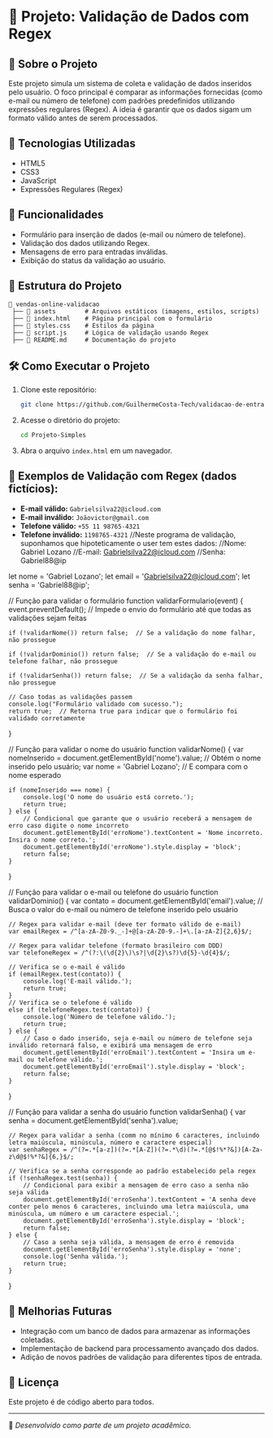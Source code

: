 # 📌 Projeto: Validação de Dados com Regex

## 📖 Sobre o Projeto
Este projeto simula um sistema de coleta e validação de dados inseridos pelo usuário. O foco principal é comparar as informações fornecidas (como e-mail ou número de telefone) com padrões predefinidos utilizando expressões regulares (Regex). A ideia é garantir que os dados sigam um formato válido antes de serem processados.

## 🚀 Tecnologias Utilizadas
- HTML5
- CSS3
- JavaScript
- Expressões Regulares (Regex)

## 🎯 Funcionalidades
- Formulário para inserção de dados (e-mail ou número de telefone).
- Validação dos dados utilizando Regex.
- Mensagens de erro para entradas inválidas.
- Exibição do status da validação ao usuário.

## 📂 Estrutura do Projeto
```
📂 vendas-online-validacao
 ├── 📁 assets        # Arquivos estáticos (imagens, estilos, scripts)
 ├── 📄 index.html    # Página principal com o formulário
 ├── 📄 styles.css    # Estilos da página
 ├── 📄 script.js     # Lógica de validação usando Regex
 ├── 📄 README.md     # Documentação do projeto
```

## 🛠 Como Executar o Projeto
1. Clone este repositório:
   ```bash
   git clone https://github.com/GuilhermeCosta-Tech/validacao-de-entrada-js.git
   ```
2. Acesse o diretório do projeto:
   ```bash
   cd Projeto-Simples
   ```
3. Abra o arquivo `index.html` em um navegador.

## 📝 Exemplos de Validação com Regex (dados fictícios):
- **E-mail válido:** `Gabrielsilva22@icloud.com`
- **E-mail inválido:** `Joãovictor@gmail.com`
- **Telefone válido:** `+55 11 98765-4321`
- **Telefone inválido:** `1198765-4321`
//Neste programa de validação, suponhamos que hipoteticamente o user tem estes dados:
//Nome: Gabriel Lozano
//E-mail: Gabrielsilva22@icloud.com
//Senha: Gabriel88@ip

let nome = 'Gabriel Lozano';
let email = 'Gabrielsilva22@icloud.com';
let senha = 'Gabriel88@ip';

// Função para validar o formulário
function validarFormulario(event) {
    event.preventDefault();  // Impede o envio do formulário até que todas as validações sejam feitas

    if (!validarNome()) return false;  // Se a validação do nome falhar, não prossegue

    if (!validarDominio()) return false;  // Se a validação do e-mail ou telefone falhar, não prossegue

    if (!validarSenha()) return false;  // Se a validação da senha falhar, não prossegue

    // Caso todas as validações passem
    console.log("Formulário validado com sucesso.");
    return true;  // Retorna true para indicar que o formulário foi validado corretamente
}

// Função para validar o nome do usuário
function validarNome() {
    var nomeInserido = document.getElementById('nome').value;  // Obtém o nome inserido pelo usuário;
    var nome = 'Gabriel Lozano';  // E compara com o nome esperado

    if (nomeInserido === nome) {
        console.log('O nome do usuário está correto.');
        return true;
    } else {
        // Condicional que garante que o usuário receberá a mensagem de erro caso digite o nome incorreto
        document.getElementById('erroNome').textContent = 'Nome incorreto. Insira o nome correto.';
        document.getElementById('erroNome').style.display = 'block';
        return false;
    }
}

// Função para validar o e-mail ou telefone do usuário
function validarDominio() {
    var contato = document.getElementById('email').value;  // Busca o valor do e-mail ou número de telefone inserido pelo usuário

    // Regex para validar e-mail (deve ter formato válido de e-mail)
    var emailRegex = /^[a-zA-Z0-9._-]+@[a-zA-Z0-9.-]+\.[a-zA-Z]{2,6}$/;

    // Regex para validar telefone (formato brasileiro com DDD)
    var telefoneRegex = /^(?:\(\d{2}\)\s?|\d{2}\s?)\d{5}-\d{4}$/;

    // Verifica se o e-mail é válido
    if (emailRegex.test(contato)) {
        console.log('E-mail válido.');
        return true;
    }
    // Verifica se o telefone é válido
    else if (telefoneRegex.test(contato)) {
        console.log('Número de telefone válido.');
        return true;
    } else {
        // Caso o dado inserido, seja e-mail ou número de telefone seja inválido retornará falso, e exibirá uma mensagem de erro
        document.getElementById('erroEmail').textContent = 'Insira um e-mail ou telefone válido.';
        document.getElementById('erroEmail').style.display = 'block';
        return false;
    }
}

// Função para validar a senha do usuário
function validarSenha() {
    var senha = document.getElementById('senha').value;

    // Regex para validar a senha (comm no mínimo 6 caracteres, incluindo letra maiúscula, minúscula, número e caractere especial)
    var senhaRegex = /^(?=.*[a-z])(?=.*[A-Z])(?=.*\d)(?=.*[@$!%*?&])[A-Za-z\d@$!%*?&]{6,}$/;

    // Verifica se a senha corresponde ao padrão estabelecido pela regex
    if (!senhaRegex.test(senha)) {
        // Condicional para exibir a mensagem de erro caso a senha não seja válida
        document.getElementById('erroSenha').textContent = 'A senha deve conter pelo menos 6 caracteres, incluindo uma letra maiúscula, uma minúscula, um número e um caractere especial.';
        document.getElementById('erroSenha').style.display = 'block';
        return false;
    } else {
        // Caso a senha seja válida, a mensagem de erro é removida
        document.getElementById('erroSenha').style.display = 'none';
        console.log('Senha válida.');
        return true;
    }
}


## 📌 Melhorias Futuras
- Integração com um banco de dados para armazenar as informações coletadas.
- Implementação de backend para processamento avançado dos dados.
- Adição de novos padrões de validação para diferentes tipos de entrada.

## 📄 Licença
Este projeto é de código aberto para todos.

---
📌 *Desenvolvido como parte de um projeto acadêmico.*

